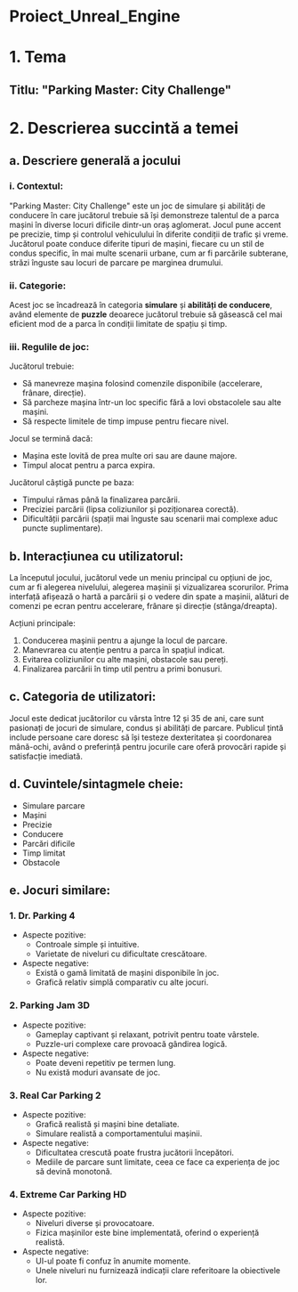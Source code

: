 # Proiect_Unreal_Engine

# 1. Tema

  ## Titlu: **"Parking Master: City Challenge"**

# 2. Descrierea succintă a temei

## a. Descriere generală a jocului

### i. Contextul:
  "Parking Master: City Challenge" este un joc de simulare și abilități de conducere în care jucătorul trebuie să își demonstreze talentul de a parca mașini în diverse locuri dificile dintr-un oraș aglomerat. Jocul pune accent pe precizie, timp și controlul vehiculului în diferite condiții de trafic și vreme. Jucătorul poate conduce diferite tipuri de mașini, fiecare cu un stil de condus specific, în mai multe scenarii urbane, cum ar fi parcările subterane, străzi înguste sau locuri de parcare pe marginea drumului.

### ii. Categorie:
  Acest joc se încadrează în categoria **simulare** și **abilități de conducere**, având elemente de **puzzle** deoarece jucătorul trebuie să găsească cel mai eficient mod de a parca în condiții limitate de spațiu și timp.

### iii. Regulile de joc:
Jucătorul trebuie:
  - Să manevreze mașina folosind comenzile disponibile (accelerare, frânare, direcție).
  - Să parcheze mașina într-un loc specific fără a lovi obstacolele sau alte mașini.
  - Să respecte limitele de timp impuse pentru fiecare nivel.
  
Jocul se termină dacă:
  - Mașina este lovită de prea multe ori sau are daune majore.
  - Timpul alocat pentru a parca expira.
  
Jucătorul câștigă puncte pe baza:
  - Timpului rămas până la finalizarea parcării.
  - Preciziei parcării (lipsa coliziunilor și poziționarea corectă).
  - Dificultății parcării (spații mai înguste sau scenarii mai complexe aduc puncte suplimentare).

## b. Interacțiunea cu utilizatorul:
  La începutul jocului, jucătorul vede un meniu principal cu opțiuni de joc, cum ar fi alegerea nivelului, alegerea mașinii și vizualizarea scorurilor. Prima interfață afișează o hartă a parcării și o vedere din spate a mașinii, alături de comenzi pe ecran pentru accelerare, frânare și direcție (stânga/dreapta).

Acțiuni principale:
  1. Conducerea mașinii pentru a ajunge la locul de parcare.
  2. Manevrarea cu atenție pentru a parca în spațiul indicat.
  3. Evitarea coliziunilor cu alte mașini, obstacole sau pereți.
  4. Finalizarea parcării în timp util pentru a primi bonusuri.

## c. Categoria de utilizatori:
  Jocul este dedicat jucătorilor cu vârsta între 12 și 35 de ani, care sunt pasionați de jocuri de simulare, condus și abilități de parcare. Publicul țintă include persoane care doresc să își testeze dexteritatea și coordonarea mână-ochi, având o preferință pentru jocurile care oferă provocări rapide și satisfacție imediată.

## d. Cuvintele/sintagmele cheie:
- Simulare parcare
- Mașini
- Precizie
- Conducere
- Parcări dificile
- Timp limitat
- Obstacole

## e. Jocuri similare:

### 1. **Dr. Parking 4**
   - Aspecte pozitive:
     - Controale simple și intuitive.
     - Varietate de niveluri cu dificultate crescătoare.
   - Aspecte negative:
     - Există o gamă limitată de mașini disponibile în joc.
     - Grafică relativ simplă comparativ cu alte jocuri.

### 2. **Parking Jam 3D**
   - Aspecte pozitive:
     - Gameplay captivant și relaxant, potrivit pentru toate vârstele.
     - Puzzle-uri complexe care provoacă gândirea logică.
   - Aspecte negative:
     - Poate deveni repetitiv pe termen lung.
     - Nu există moduri avansate de joc.

### 3. **Real Car Parking 2**
   - Aspecte pozitive:
     - Grafică realistă și mașini bine detaliate.
     - Simulare realistă a comportamentului mașinii.
   - Aspecte negative:
     - Dificultatea crescută poate frustra jucătorii începători.
     - Mediile de parcare sunt limitate, ceea ce face ca experiența de joc să devină monotonă.

### 4. **Extreme Car Parking HD**
   - Aspecte pozitive:
     - Niveluri diverse și provocatoare.
     - Fizica mașinilor este bine implementată, oferind o experiență realistă.
   - Aspecte negative:
     - UI-ul poate fi confuz în anumite momente.
     - Unele niveluri nu furnizează indicații clare referitoare la obiectivele lor.

